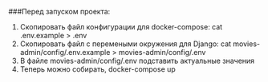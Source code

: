 ###Перед запуском проекта:
1. Скопировать файл конфигурации для docker-compose: cat .env.example > .env
2. Скопировать файл с перемеными окружения для Django: cat movies-admin/config/.env.example > movies-admin/config/.env
3. В файле movies-admin/config/.env подставить актуальные значения
4. Теперь можно собирать, docker-compose up
